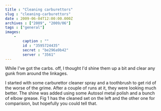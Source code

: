 ```yaml
---
title : "Cleaning carburettors"
slug : "cleaning-carburettors"
date : 2009-06-04T12:00:00.000Z
archives : ["2009", "2009/06"]
tags : ["general"]
images:
    -
        caption : ""
        id : "3595724435"
        secret : "be296a9b42"
        server : "3561"
---
```


While I've got the carbs. off, I thought I'd shine them up a bit and clear any gunk from around the linkages.


I started with some carburettor cleaner spray and a toothbrush to get rid of the worse of the grime. After a couple of runs at it, they were looking much better. The shine was added using some Autosol metal polish and a bunch of elbow grease. Fig 1 has the cleaned set on the left and the other one for comparision, but hopefully you could tell that.